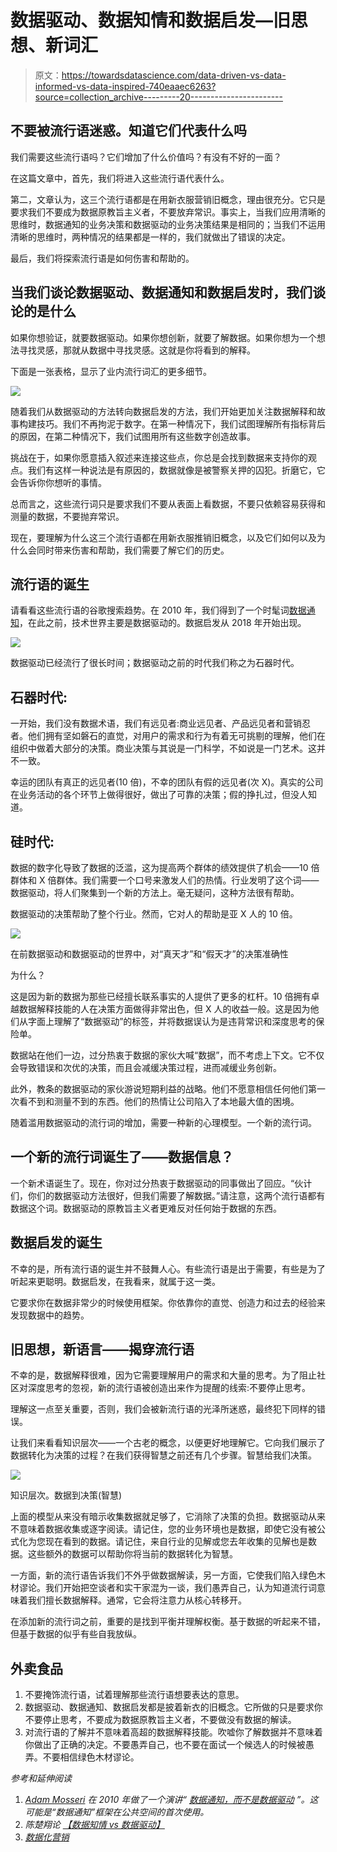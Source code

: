 # 数据驱动、数据知情和数据启发—旧思想、新词汇

> 原文：<https://towardsdatascience.com/data-driven-vs-data-informed-vs-data-inspired-740eaaec6263?source=collection_archive---------20----------------------->

## 不要被流行语迷惑。知道它们代表什么吗

我们需要这些流行语吗？它们增加了什么价值吗？有没有不好的一面？

在这篇文章中，首先，我们将进入这些流行语代表什么。

第二，文章认为，这三个流行语都是在用新衣服营销旧概念，理由很充分。它只是要求我们不要成为数据原教旨主义者，不要放弃常识。事实上，当我们应用清晰的思维时，数据通知的业务决策和数据驱动的业务决策结果是相同的；当我们不运用清晰的思维时，两种情况的结果都是一样的，我们就做出了错误的决定。

最后，我们将探索流行语是如何伤害和帮助的。

## 当我们谈论数据驱动、数据通知和数据启发时，我们谈论的是什么

如果你想验证，就要数据驱动。如果你想创新，就要了解数据。如果你想为一个想法寻找灵感，那就从数据中寻找灵感。这就是你将看到的解释。

下面是一张表格，显示了业内流行词汇的更多细节。

![](img/dee8e568d74c60fb405d2ad8afe71b6c.png)

随着我们从数据驱动的方法转向数据启发的方法，我们开始更加关注数据解释和故事构建技巧。我们不再拘泥于数字。在第一种情况下，我们试图理解所有指标背后的原因，在第二种情况下，我们试图用所有这些数字创造故事。

挑战在于，如果你愿意插入叙述来连接这些点，你总是会找到数据来支持你的观点。我们有这样一种说法是有原因的，数据就像是被警察关押的囚犯。折磨它，它会告诉你你想听的事情。

总而言之，这些流行词只是要求我们不要从表面上看数据，不要只依赖容易获得和测量的数据，不要抛弃常识。

现在，要理解为什么这三个流行语都在用新衣服推销旧概念，以及它们如何以及为什么会同时带来伤害和帮助，我们需要了解它们的历史。

## 流行语的诞生

请看看这些流行语的谷歌搜索趋势。在 2010 年，我们得到了一个时髦词[数据通知](https://www.youtube.com/watch?v=bKZiXAFeBeY&feature=youtu.be)，在此之前，技术世界主要是数据驱动的。数据启发从 2018 年开始出现。

![](img/1fcd227546e982126adc5b862ca128fd.png)

数据驱动已经流行了很长时间；数据驱动之前的时代我们称之为石器时代。

## 石器时代:

一开始，我们没有数据术语，我们有远见者:商业远见者、产品远见者和营销忍者。他们拥有坚如磐石的直觉，对用户的需求和行为有着无可挑剔的理解，他们在组织中做着大部分的决策。商业决策与其说是一门科学，不如说是一门艺术。这并不一致。

幸运的团队有真正的远见者(10 倍)，不幸的团队有假的远见者(次 X)。真实的公司在业务活动的各个环节上做得很好，做出了可靠的决策；假的挣扎过，但没人知道。

## 硅时代:

数据的数字化导致了数据的泛滥，这为提高两个群体的绩效提供了机会——10 倍群体和 X 倍群体。我们需要一个口号来激发人们的热情。行业发明了这个词——数据驱动，将人们聚集到一个新的方法上。毫无疑问，这种方法很有帮助。

数据驱动的决策帮助了整个行业。然而，它对人的帮助是亚 X 人的 10 倍。

![](img/53d2bd749447417d280d54771efd0549.png)

在前数据驱动和数据驱动的世界中，对“真天才”和“假天才”的决策准确性

为什么？

这是因为新的数据为那些已经擅长联系事实的人提供了更多的杠杆。10 倍拥有卓越数据解释技能的人在决策方面做得非常出色，但 X 人的收益一般。这是因为他们从字面上理解了“数据驱动”的标签，并将数据误认为是违背常识和深度思考的保险单。

数据站在他们一边，过分热衷于数据的家伙大喊“数据”，而不考虑上下文。它不仅会导致错误和次优的决策，而且会减缓决策过程，进而减缓业务创新。

此外，教条的数据驱动的家伙游说短期利益的战略。他们不愿意相信任何他们第一次看不到和测量不到的东西。他们的热情让公司陷入了本地最大值的困境。

随着滥用数据驱动的流行词的增加，需要一种新的心理模型。一个新的流行词。

## 一个新的流行词诞生了——数据信息？

一个新术语诞生了。现在，你对过分热衷于数据驱动的同事做出了回应。“伙计们，你们的数据驱动方法很好，但我们需要了解数据。”请注意，这两个流行语都有数据这个词。数据驱动的原教旨主义者更难反对任何始于数据的东西。

## 数据启发的诞生

不幸的是，所有流行语的诞生并不鼓舞人心。有些流行语是出于需要，有些是为了听起来更聪明。数据启发，在我看来，就属于这一类。

它要求你在数据非常少的时候使用框架。你依靠你的直觉、创造力和过去的经验来发现数据中的趋势。

## 旧思想，新语言——揭穿流行语

不幸的是，数据解释很难，因为它需要理解用户的需求和大量的思考。为了阻止社区对深度思考的忽视，新的流行语被创造出来作为提醒的线索:不要停止思考。

理解这一点至关重要，否则，我们会被新流行语的光泽所迷惑，最终犯下同样的错误。

让我们来看看知识层次——一个古老的概念，以便更好地理解它。它向我们展示了数据转化为决策的过程？在我们获得智慧之前还有几个步骤。智慧给我们决策。

![](img/3541047bc99c8d0b7c6fc234c1bd0229.png)

知识层次。数据到决策(智慧)

上面的模型从来没有暗示收集数据就足够了，它消除了决策的负担。数据驱动从来不意味着数据收集或逐字阅读。请记住，您的业务环境也是数据，即使它没有被公式化为您现在看到的数据。请记住，来自行业的见解或您去年收集的见解也是数据。这些额外的数据可以帮助你将当前的数据转化为智慧。

一方面，新的流行语告诉我们不外乎做数据解读，另一方面，它使我们陷入绿色木材谬论。我们开始把空谈者和实干家混为一谈，我们愚弄自己，认为知道流行词意味着我们擅长数据解释。通常，它会将注意力从核心转移开。

在添加新的流行词之前，重要的是找到平衡并理解权衡。基于数据的听起来不错，但基于数据的似乎有些自我放纵。

## 外卖食品

1.  不要掩饰流行语，试着理解那些流行语想要表达的意思。
2.  数据驱动、数据通知、数据启发都是披着新衣的旧概念。它所做的只是要求你不要停止思考，不要成为数据原教旨主义者，不要做没有数据的解读。
3.  对流行语的了解并不意味着高超的数据解释技能。吹嘘你了解数据并不意味着你做出了正确的决定。不要愚弄自己，也不要在面试一个候选人的时候被愚弄。不要相信绿色木材谬论。

*参考和延伸阅读*

1.  [*Adam Mosseri*](https://twitter.com/mosseri) *在 2010 年做了一个演讲“* [*数据通知，而不是数据驱动*](https://youtu.be/bKZiXAFeBeY) *”。这可能是“数据通知”框架在公共空间的首次使用。*
2.  *陈楚翔论* [*【数据知情 vs 数据驱动】*](https://andrewchen.co/know-the-difference-between-data-informed-and-versus-data-driven/)
3.  [*数据化营销*](https://wistia.com/learn/marketing/data-informed-marketing)